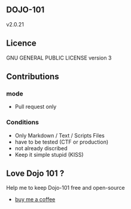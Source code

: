 ## DOJO-101

v2.0.21

## Licence

GNU GENERAL PUBLIC LICENSE version 3

## Contributions

### mode

* Pull request only

### Conditions

* Only Markdown / Text / Scripts Files
* have to be tested (CTF or production)
* not already discribed
* Keep it simple stupid (KISS)

## Love Dojo 101 ?

Help me to keep Dojo-101 free and open-source

* [buy me a coffee](https://www.buymeacoffee.com/taisensolutions)